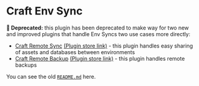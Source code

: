 # Craft Env Sync

**🚨 Deprecated:** this plugin has been deprecated to make way for two new and improved plugins that handle Env Syncs two use cases more directly:

- [Craft Remote Sync](https://github.com/weareferal/craft-remote-sync/) [(Plugin store link)](https://plugins.craftcms.com/remote-sync) - this plugin handles easy sharing of assets and databases between environments
- [Craft Remote Backup](https://github.com/weareferal/craft-remote-backup) [(Plugin store link)](https://plugins.craftcms.com/remote-backup) - this plugin handles remote backups

You can see the old [`README.md`](./README.old.md) here.
